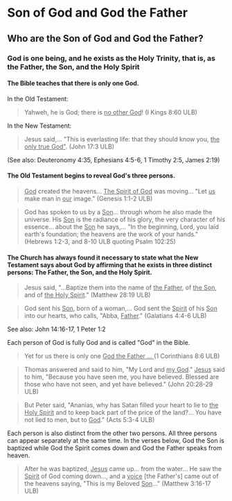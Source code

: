 # Son of God and God the Father #

## Who are the Son of God and God the Father? ##


### God is one being, and he exists as the Holy Trinity, that is, as the Father, the Son, and the Holy Spirit

#### The Bible teaches that there is only one God.

In the Old Testament:
>Yahweh, he is God; there is <u>no other God</u>! (I Kings 8:60 ULB)

In the New Testament:
>Jesus said,... "This is everlasting life: that they should know you, <u>the only true God"</u>. (John 17:3 ULB)

(See also: Deuteronomy 4:35, Ephesians 4:5-6, 1 Timothy 2:5, James 2:19)

#### The Old Testament begins to reveal God's three persons.

><u>God</u> created the heavens... <u>The Spirit of God</u> was moving... "Let <u>us</u> make man in <u>our</u> image."  (Genesis 1:1-2 ULB)

<blockquote>God has spoken to us by a <u>Son</u>... through whom he also made the universe. His <u>Son</u> is the radiance of his glory, the very character of his essence... about the <u>Son</u> he says,... "In the beginning, Lord, you laid earth's foundation; the heavens are the work of your hands." (Hebrews 1:2-3, and 8-10 ULB quoting Psalm 102:25)</blockquote>

#### The Church has always found it necessary to state what the New Testament says about God by affirming that he exists in three distinct persons: The Father, the Son, and the Holy Spirit.

>Jesus said, "...Baptize them into the name of <u>the Father</u>, of <u>the Son</u>, and of <u>the Holy Spirit</u>." (Matthew 28:19 ULB)


<blockquote>God sent his <u>Son</u>, born of a woman,... God sent the <u>Spirit</u> of his <u>Son</u> into our hearts, who calls, "Abba, <u>Father</u>." (Galatians 4:4-6 ULB)</blockquote>

See also: John 14:16-17, 1 Peter 1:2

Each person of God is fully God and is called "God" in the Bible.
>Yet for us there is only one <u>God the Father ... </u> (1 Corinthians 8:6 ULB)

<blockquote>Thomas answered and said to him, "My Lord and <u>my God</u>." <u>Jesus</u> said to him, "Because you have seen me, you have believed. Blessed are those who have not seen, and yet have believed." (John 20:28-29 ULB)</blockquote>

<blockquote>But Peter said, "Ananias, why has Satan filled your heart to lie to <u>the Holy Spirit</u> and to keep back part of the price of the land?... You have not lied to men, but to <u>God</u>." (Acts 5:3-4 ULB)</blockquote>

Each person is also distinct from the other two persons. All three persons can appear separately at the same time. In the verses below, God the Son is baptized while God the Spirit comes down and God the Father speaks from heaven.
>After he was baptized, <u>Jesus</u> came up... from the water... He saw the <u>Spirit</u> of God coming down..., and a <u>voice</u> [the Father's] came out of the heavens saying, "This is my Beloved <u>Son</u>..." (Matthew 3:16-17 ULB)